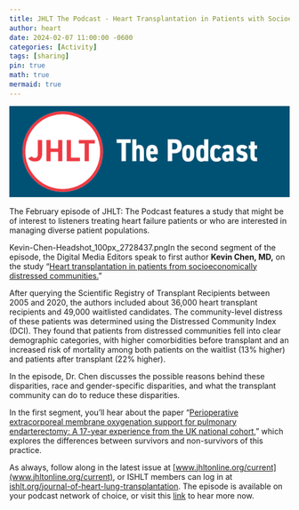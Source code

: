 ```yaml
---
title: JHLT The Podcast - Heart Transplantation in Patients with Socioeconomically Distressed Communities
author: heart
date: 2024-02-07 11:00:00 -0600
categories: [Activity]
tags: [sharing]
pin: true
math: true
mermaid: true
---
```


![podcast](/assets/img/activities/Podcast2402.png)

The February episode of JHLT: The Podcast features a study that might be of interest to listeners treating heart failure patients or who are interested in managing diverse patient populations.

Kevin-Chen-Headshot_100px_2728437.pngIn the second segment of the episode, the Digital Media Editors speak to first author **Kevin Chen, MD,** on the study “[Heart transplantation in patients from socioeconomically distressed communities.](https://urldefense.com/v3/__http://send.ishlt.org/link.cfm?r=j73bZBK-PVxYObDzfqiGXg**A&pe=MD4BC4w4VlkZSgThSwYl7z_09w-4Q3p0nXjlqjk_6eOIKlji2Jo3ZIryTgtNdxXhDzq4_ZatD15eI7c2W011Og**A&t=RfXZdLxxzySmpdxF-_7zKA**A__;fn5-fn5-!!BuQPrrmRaQ!nZGJ-x3yMrjUC4SNGiH3e1dcFF9RMcG87z2DoOhQvCQg5QGDmUaIa7mZPi_yKKdBYSs5NVRZdBvXvVdOd0xi14D32CUfsoFL21EMvg$)”

After querying the Scientific Registry of Transplant Recipients between 2005 and 2020, the authors included about 36,000 heart transplant recipients and 49,000 waitlisted candidates. The community-level distress of these patients was determined using the Distressed Community Index (DCI). They found that patients from distressed communities fell into clear demographic categories, with higher comorbidities before transplant and an increased risk of mortality among both patients on the waitlist (13% higher) and patients after transplant (22% higher).

In the episode, Dr. Chen discusses the possible reasons behind these disparities, race and gender-specific disparities, and what the transplant community can do to reduce these disparities.

In the first segment, you’ll hear about the paper “[Perioperative extracorporeal membrane oxygenation support for pulmonary endarterectomy: A 17-year experience from the UK national cohort](https://urldefense.com/v3/__http://send.ishlt.org/link.cfm?r=j73bZBK-PVxYObDzfqiGXg**A&pe=V2IEDHyNhO_vGCshRoE98zt2Ai4LJysdkvcEqyOk_RkzlIRPFYsm-45VrDDoZiVL9hnps7JaELcjn0PM2jMIKQ**A&t=RfXZdLxxzySmpdxF-_7zKA**A__;fn5-fn5-!!BuQPrrmRaQ!nZGJ-x3yMrjUC4SNGiH3e1dcFF9RMcG87z2DoOhQvCQg5QGDmUaIa7mZPi_yKKdBYSs5NVRZdBvXvVdOd0xi14D32CUfsoEW8t-C2A$),” which explores the differences between survivors and non-survivors of this practice.

As always, follow along in the latest issue at [www.jhltonline.org/current](www.jhltonline.org/current), or ISHLT members can log in at [ishlt.org/journal-of-heart-lung-transplantation](ishlt.org/journal-of-heart-lung-transplantation). The episode is available on your podcast network of choice, or visit this [link](https://urldefense.com/v3/__http://send.ishlt.org/link.cfm?r=j73bZBK-PVxYObDzfqiGXg**A&pe=qtSwiOtaNNtnOnPmCZ2PTN8rt4hjnvMerM2EiWb_fSVPWNhctJsbnpYlo_DxE71hCUuweNIGyIfV-gC9V81M_A**A&t=RfXZdLxxzySmpdxF-_7zKA**A__;fn5-fn5-!!BuQPrrmRaQ!nZGJ-x3yMrjUC4SNGiH3e1dcFF9RMcG87z2DoOhQvCQg5QGDmUaIa7mZPi_yKKdBYSs5NVRZdBvXvVdOd0xi14D32CUfsoHsps2EGQ$) to hear more now.